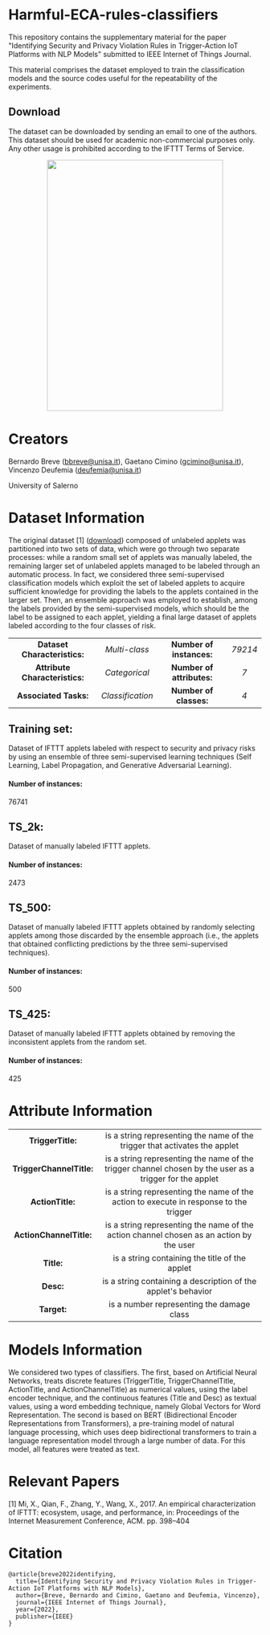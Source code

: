 # Harmful-ECA-rules-classifiers



This repository contains the supplementary material for the paper "Identifying Security and Privacy Violation Rules in Trigger-Action IoT Platforms with NLP Models" submitted to IEEE Internet of Things Journal.

This material comprises the dataset employed to train the classification models and the source codes useful for the repeatability of the experiments.

## Download
The dataset can be downloaded by sending an email to one of the authors.<br>
This dataset should be used for academic non-commercial purposes only. Any other usage is prohibited according to the IFTTT Terms of Service. <br>


<p align="center">
  <img width="350" height="500"
    src="https://github.com/empathy-ws/Risky-IFTTT-applets-classifiers/blob/main/lockTAP.png"
  >
</p>

# Creators

Bernardo Breve (bbreve@unisa.it), Gaetano Cimino (gcimino@unisa.it), Vincenzo Deufemia (deufemia@unisa.it)

University of Salerno

# Dataset Information

The original dataset [1] (<a href="https://www-users.cse.umn.edu/~fengqian/ifttt_measurement/">download</a>) composed of unlabeled applets was partitioned into two sets of data, which were go through two separate processes: while a random small set of applets was manually labeled, the remaining larger set of unlabeled applets managed to be labeled through an automatic process. In fact, we considered three semi-supervised classification models which exploit the set of labeled applets to acquire sufficient knowledge for providing the labels to the applets contained in the larger set. Then, an ensemble approach was employed to establish, among the labels provided by the semi-supervised models, which should be the label to be assigned to each applet, yielding a final large dataset of applets labeled according to the four classes of risk.

<table align="center">
    <tr>
     <td align="center"><b>Dataset Characteristics:</td>
        <td align="center"><i>Multi-class</td>
        <td align="center"><b>Number of instances:</td>
        <td align="center"><i>79214</td>
    </tr>
    <tr>
        <td align="center"><b>Attribute Characteristics:</td>
        <td align="center"><i>Categorical</td>
        <td align="center"><b>Number of attributes:</td>
        <td align="center"><i>7</td>
    </tr>
    <tr>
        <td align="center"><b>Associated Tasks:</td>
        <td align="center"><i>Classification</td>
        <td align="center"><b>Number of classes:</td>
        <td align="center"><i>4</td>
    </tr>
</table>

## Training set: 
Dataset of IFTTT applets labeled with respect to security and privacy risks by using an ensemble of three semi-supervised learning techniques (Self Learning, Label Propagation, and Generative Adversarial Learning).
#### Number of instances: 
76741

## TS_2k: 
Dataset of manually labeled IFTTT applets. 
#### Number of instances: 
2473

## TS_500:
Dataset of manually labeled IFTTT applets obtained by randomly selecting applets among those discarded by the ensemble approach (i.e., the applets that obtained conflicting predictions by the three semi-supervised techniques).
#### Number of instances:
500

## TS_425:
Dataset of manually labeled IFTTT applets obtained by removing the inconsistent applets from the random set.
#### Number of instances:
425

# Attribute Information

<table align="center">
    <tr>
        <td align="center"><b>TriggerTitle:</td>
        <td align="center">is a string representing the name of the trigger that activates the applet</td>
    </tr>
    <tr>
        <td align="center"><b>TriggerChannelTitle:</td>
        <td align="center">is a string representing the name of the trigger channel chosen by the user as a trigger for the applet</td>
    </tr>
    <tr>
        <td align="center"><b>ActionTitle:</td>
        <td align="center">is a string representing the name of the action to execute in response to the trigger</td>
    </tr>
    <tr>
        <td align="center"><b>ActionChannelTitle:</td>
        <td align="center">is a string representing the name of the action channel chosen as an action by the user</td>
    </tr>
    <tr>
        <td align="center"><b>Title:</td>
        <td align="center">is a string containing the title of the applet</td>
    </tr>
    <tr>
        <td align="center"><b>Desc:</td>
        <td align="center">is a string containing a description of the applet's behavior</td>
    </tr>
    <tr>
        <td align="center"><b>Target:</td>
        <td align="center">is a number representing the damage class</td>
    </tr>
</table> 

# Models Information

We considered two types of classifiers. The first, based on Artificial Neural Networks, treats discrete features (TriggerTitle, TriggerChannelTitle, ActionTitle, and ActionChannelTitle) as numerical values, using the label encoder technique, and the continuous features (Title and Desc) as textual values, using a word embedding technique, namely Global Vectors for Word Representation. The second is based on BERT (Bidirectional Encoder Representations from Transformers), a pre-training model of natural language processing, which uses deep bidirectional transformers to train a language representation model through a large number of data. For this model, all features were treated as text.

# Relevant Papers

[1] Mi, X., Qian, F., Zhang, Y., Wang, X., 2017. An empirical characterization of IFTTT: ecosystem, usage, and performance, in: Proceedings of the Internet Measurement Conference, ACM. pp. 398–404

# Citation 

```
@article{breve2022identifying,
  title={Identifying Security and Privacy Violation Rules in Trigger-Action IoT Platforms with NLP Models},
  author={Breve, Bernardo and Cimino, Gaetano and Deufemia, Vincenzo},
  journal={IEEE Internet of Things Journal},
  year={2022},
  publisher={IEEE}
}
```
